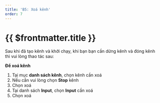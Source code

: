 ```yaml
---
title: 'B5: Xoá kênh'
order: 7
---
```


# {{ $frontmatter.title }}

Sau khi đã tạo kênh và khởi chạy, khi bạn bạn cần dừng kênh và đóng kênh thì vui lòng thao tác sau:

**Để xoá kênh**

1. Tại mục **danh sách kênh**, chọn kênh cần xoá
2. Nếu cần vui lòng chọn **Stop** kênh
3. Chọn xoá
4. Tại danh sách **Input**, chọn **Input** cần xoá
5. Chọn xoá